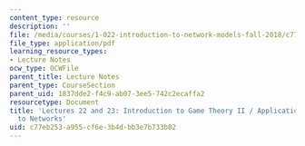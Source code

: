 ```yaml
---
content_type: resource
description: ''
file: /media/courses/1-022-introduction-to-network-models-fall-2018/c77eb253a955cf6e3b4dbb3e7b733b02_MIT1_022F18_lec22_and_lec23.pdf
file_type: application/pdf
learning_resource_types:
- Lecture Notes
ocw_type: OCWFile
parent_title: Lecture Notes
parent_type: CourseSection
parent_uid: 1837dde2-f4c9-ab07-3ee5-742c2ecaffa2
resourcetype: Document
title: 'Lectures 22 and 23: Introduction to Game Theory II / Application of Game Theory
  to Networks'
uid: c77eb253-a955-cf6e-3b4d-bb3e7b733b02
---
```

